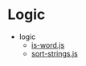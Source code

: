 # Logic

- logic
  - [is-word.js](#clientsrclogicis-wordjs)
  - [sort-strings.js](#clientsrclogicsort-stringsjs)
